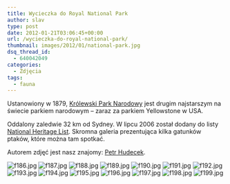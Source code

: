 ```yaml
---
title: Wycieczka do Royal National Park
author: slav
type: post
date: 2012-01-21T03:06:45+00:00
url: /wycieczka-do-royal-national-park/
thumbnail: images/2012/01/national-park.jpg
dsq_thread_id:
  - 640042049
categories:
  - Zdjęcia
tags:
  - fauna
---
```

Ustanowiony w 1879, [Królewski Park Narodowy](http://www.environment.nsw.gov.au/nationalparks/parkhome.aspx?id=N0030) jest drugim najstarszym na świecie parkiem narodowym &#8211; zaraz za parkiem Yellowstone w USA.

Oddalony zaledwie 32 km od Sydney. W lipcu 2006 został dodany do listy [National Heritage List][1]. Skromna galeria prezentująca kilka gatunków ptaków, które można tam spotkać.

Autorem zdjęć jest nasz znajomy: [Petr Hudecek](https://picasaweb.google.com/101651862916752085512).

<!--more-->

 [1]: http://www.environment.nsw.gov.au/parktypes/NationalHeritage.htm
 
![](https://lh5.googleusercontent.com/-ggy4bVYf1nc/TVTYJAKkTiI/AAAAAAAABHU/wZMNsBSZyII/s800/f186.jpg "f186.jpg")
![](https://lh6.googleusercontent.com/-RLluDpf2ZMw/TVTYJWWIiAI/AAAAAAAABHY/FNw4n7AIetk/s800/f187.jpg "f187.jpg")
![](https://lh3.googleusercontent.com/-Ed99qg2_4sE/TVTYJQvhD8I/AAAAAAAABHc/j4mA_o4Pbag/s800/f188.jpg "f188.jpg")
![](https://lh5.googleusercontent.com/-JvrJ5fXau7A/TVTYJbOPE2I/AAAAAAAABHg/h5NE6BF96JY/s800/f189.jpg "f189.jpg")
![](https://lh5.googleusercontent.com/-5SI9fz-1OYo/TVTYJq6-8lI/AAAAAAAABHk/aBpnbqN-pko/s800/f190.jpg "f190.jpg")
![](https://lh5.googleusercontent.com/-Rkr7b8Xs1Ig/TVTYNlOillI/AAAAAAAABHs/zeVFvN1MoI0/s800/f191.jpg "f191.jpg")
![](https://lh3.googleusercontent.com/-cUWOro_l9Cc/TVTYNsIwsdI/AAAAAAAABHw/Fdw6MSMoWZM/s800/f192.jpg "f192.jpg")
![](https://lh3.googleusercontent.com/-CaooYg-PLrY/TVTYNt04l9I/AAAAAAAABH0/w3ThHUgAXgA/s800/f193.jpg "f193.jpg")
![](https://lh5.googleusercontent.com/-uWM_pyGsejc/TVTYN_LZi2I/AAAAAAAABH4/xXdQ01_3l6c/s800/f194.jpg "f194.jpg")
![](https://lh6.googleusercontent.com/-YcUC46grGMI/TVTYN7HOeOI/AAAAAAAABH8/d0Ll9MUJXw8/s800/f195.jpg "f195.jpg")
![](https://lh5.googleusercontent.com/-m0Ksk7DZQSw/TVTYRtx-n5I/AAAAAAAABIE/iEv0OsbrnLk/s800/f196.jpg "f196.jpg")
![](https://lh3.googleusercontent.com/-4YH6Wza0Lh0/TVTYR9RzcqI/AAAAAAAABII/8v-ibtT_ZXc/s800/f197.jpg "f197.jpg")
![](https://lh3.googleusercontent.com/-EWs9KZribvI/TVTYR7wzeWI/AAAAAAAABIM/DJQeq11A_Ac/s800/f198.jpg "f198.jpg")
![](https://lh3.googleusercontent.com/-magiDpYlYbM/TVTYSINm12I/AAAAAAAABIQ/I8n0sXPuQfc/s800/f199.jpg "f199.jpg")